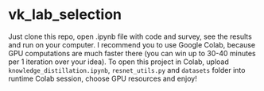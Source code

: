 # vk_lab_selection

Just clone this repo, open .ipynb file with code and survey, see the results and run on your computer. I recommend you to use Google Colab, because GPU computations are much faster there (you can win up to 30-40 minutes per 1 iteration over your idea). To open this project in Colab, upload `knowledge_distillation.ipynb`, `resnet_utils.py` and `datasets` folder into runtime Colab session, choose GPU resources and enjoy! 